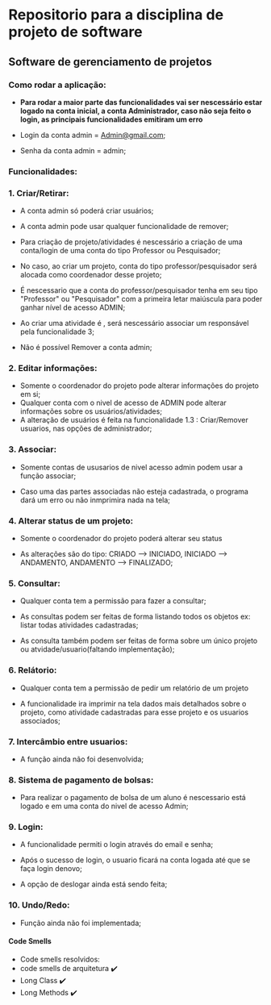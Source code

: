 # Repositorio para a disciplina de projeto de software

## Software de  gerenciamento de projetos


### Como rodar a aplicação: 

  * __Para rodar a maior parte das funcionalidades vai ser nescessário estar logado na conta inicial, a conta Administrador, caso não seja feito o login, as principais funcionalidades emitiram um erro__

  * Login da conta admin = Admin@gmail.com;
  * Senha da conta  admin = admin;


### Funcionalidades:

### 1. Criar/Retirar:

* A conta admin só poderá criar usuários;

* A conta admin pode usar qualquer funcionalidade de remover;

* Para criação de projeto/atividades é nescessário a criação de uma conta/login de uma conta do tipo Professor ou Pesquisador;

* No caso, ao criar um projeto, conta do tipo professor/pesquisador será alocada como coordenador desse projeto;

* É nescessario que a conta do professor/pesquisador tenha em seu tipo "Professor" ou "Pesquisador" com a primeira letar maiúscula para poder ganhar nível de acesso ADMIN;

* Ao criar  uma atividade é , será nescessário associar um responsável pela funcionalidade 3;

* Não é possível Remover a conta admin;

### 2. Editar informações: 

*  Somente o coordenador do projeto pode alterar informações do projeto em si;
*  Qualquer conta com o nivel de acesso de ADMIN pode alterar informações sobre os usuários/atividades;
*  A alteração de usuários é feita na funcionalidade 1.3 : Criar/Remover usuarios, nas opções de administrador;

### 3. Associar: 

* Somente contas de ususarios de nivel acesso admin podem usar a função associar;

* Caso uma das partes associadas não esteja cadastrada, o programa dará um erro ou não inmprimira nada na tela;

### 4. Alterar status de um projeto:

* Somente o coordenador do projeto poderá alterar seu status

* As alterações são do tipo: CRIADO --> INICIADO, INICIADO --> ANDAMENTO, ANDAMENTO --> FINALIZADO;

### 5. Consultar:

* Qualquer conta tem a permissão para fazer a consultar;

* As consultas podem ser feitas de forma listando todos os objetos ex: listar todas atividades cadastradas;
        
* As consulta também podem ser feitas de forma sobre um único projeto  ou atvidade/usuario(faltando implementação);

### 6. Relátorio:

* Qualquer conta tem a permissão de pedir um relatório de um projeto

* A funcionalidade ira imprimir na tela dados mais detalhados sobre o projeto, como atividade cadastradas para esse projeto e os usuarios associados;

### 7. Intercâmbio entre usuarios:

* A função ainda não foi desenvolvida;

### 8. Sistema de pagamento de bolsas:

*  Para realizar o pagamento de bolsa de um aluno é nescessario está logado e em uma conta do nivel de acesso Admin;

    
### 9. Login:

* A funcionalidade permiti o login através do email e senha;

* Após o sucesso de login, o usuario ficará na conta logada até que se faça login denovo;

* A opção de deslogar ainda está sendo feita;

### 10. Undo/Redo:

* Função ainda não foi implementada;



#### Code Smells

* Code smells resolvidos:
* code smells de arquitetura :heavy_check_mark:
* Long Class :heavy_check_mark:
* Long Methods  :heavy_check_mark:
